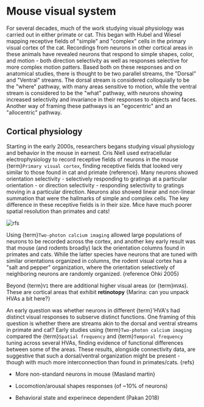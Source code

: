 # Mouse visual system

For several decades, much of the work studying visual physiology was carried out
in either primate or cat. This began with Hubel and Wiesel mapping receptive
fields of "simple" and "complex" cells in the primary visual cortex of the cat.
Recordings from neurons in other cortical areas in these animals have revealed
neurons that respond to simple shapes, color, and motion - both direction
selectivity as well as responses selective for more complex motion patters.
Based both on these responses and on anatomical studies, there is thought to be
two parallel streams, the "Dorsal" and "Ventral" streams. The dorsal stream is
considered colloquially to be the "where" pathway, with many areas sensitive to
motion, while the ventral stream is considered to be the "what" pathway, with
neurons showing increased selectivity and invariance in their responses to
objects and faces. Another way of framing these pathways is an "egocentric" and
an "allocentric" pathway.

## Cortical physiology

Starting in the early 2000s, researchers begans studying visual physiology and
behavior in the mouse in earnest. Cris Niell used extracellular
electrophysiology to record receptive fields of neurons in the mouse
{term}`Primary visual cortex`, finding receptive fields that looked very similar
to those found in cat and primate {reference}. Many neurons showed orientation
selectivity - selectively responding to gratings at a particular orientation -
or direction selectivity - responding selectivity to gratings moving in a
particular direction. Neurons also showed linear and non-linear summation that
were the hallmarks of simple and complex cells. The key difference in these
receptive fields is in their size. Mice have much poorer spatial resolution than
primates and cats!

![rfs](/resources/NiellHubermann_RFs.png)

Using {term}`Two-photon calcium imaging` allowed large populations of neurons to
be recorded across the cortex, and another key early result was that mouse (and
rodents broadly) lack the orientation columns found in primates and cats. While
the latter species have neurons that are tuned with similar orientations
organized in columns, the rodent visual cortex has a "salt and pepper"
organization, where the orientation selectively of neighboring neurons are
randomly organized. {reference Ohki 2005}

Beyond {term}`V1` there are additional higher visual areas (or {term}`HVA`s).
These are cortical areas that exhibit <b>retinotopy</b> {Marina: can you unpack
HVAs a bit here?}

An early question was whether neurons in different {term}'HVA's had distinct
visual responses to subserve distinct functions. One framing of this question is
whether there are streams akin to the dorsal and ventral streams in primate and
cat? Early studies using {term}`Two-photon calcium imaging` compared the
{term}`Spatial frequency` and {term}`Temporal frequency` tuning across several
HVAs, finding evidence of functional differences between some of the areas.
These results, alongside connectivity data, are suggestive that such a
dorsal/ventral organization might be present - though with much more
interconnection than found in primates/cats. {refs}

- More non-standard neurons in mouse {Masland martin}

- Locomotion/arousal shapes responses (of ~10% of neurons)

- Behavioral state and experinece dependent (Pakan 2018)

